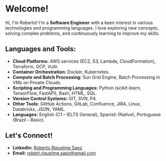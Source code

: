 # Welcome!
Hi, I'm Roberto! I'm a **Software Engineer** with a keen interest in various technologies and programming languages. I love exploring new concepts, solving complex problems, and continuously learning to improve my skills. 

## Languages and Tools:
- **Cloud Platforms:** AWS services (EC2, S3, Lambda, CloudFormation), Terraform, GCP, Vultr.
- **Container Orchestration:** Docker, Kubernetes.
- **Compute and Batch Processing:** Sun Grid Engine, Batch Processing in VMs on Private Clouds.
- **Scripting and Programming Languages:** Python (scikit-learn, TensorFlow, FastAPI), Bash, HTML, SQL.
- **Version Control Systems:** GIT, SVN, P4.
- **Other Tools:** GitHub Actions, GitLab, Confluence, JIRA, Linux, Databricks, JSON, YAML.
- **Languages:** English (C1 – IELTS General), Spanish (Native), Portuguese (Brazil – Basic).

## Let's Connect!
- **LinkedIn:** [Roberto Riquelme Saez](https://www.linkedin.com/in/robertriquelmesaez)
- **Email:** robert.riquelme.saez@gmail.com
